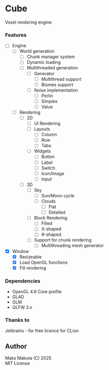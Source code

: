 # Cube

Voxel rendering engine 

### Features
- [ ] Engine
  - [ ] World generation
    - [ ] Chunk manager system
    - [ ] Dynamic loading
    - [ ] Multithreaded generation
      - [ ] Generator 
        - [ ] Multithread support
        - [ ] Biomes support
      - [ ] Noise implementation
        - [ ] Perlin
        - [ ] Simplex
        - [ ] Value
  - [ ] Rendering
    - [ ] 2D
      - [ ] UI Rendering
      - [ ] Layouts
        - [ ] Column
        - [ ] Row
        - [ ] Tabs
      - [ ] Widgets
        - [ ] Button
        - [ ] Label
        - [ ] Switch
        - [ ] Icon/Image
        - [ ] Input
    - [ ] 3D
      - [ ] Sky
        - [ ] Sun/Moon cycle
        - [ ] Clouds
          - [ ] Flat
          - [ ] Detailed
      - [ ] Block Rendering
        - [ ] Filled
        - [ ] X-shaped
        - [ ] #-shaped
      - [ ] Support for chunk rendering
        - [ ] Multithreading mesh generator
- [x] Window
  - [x] Resizeable
  - [x] Load OpenGL functions
  - [x] Fill rendering

### Dependencies

 - OpenGL 4.6 Core profile
 - GLAD
 - GLM
 - GLFW 3.x

### Thanks to

 Jetbrains - for free licence for CLion

## Author

Maks Makuta (C) 2025  
MIT License